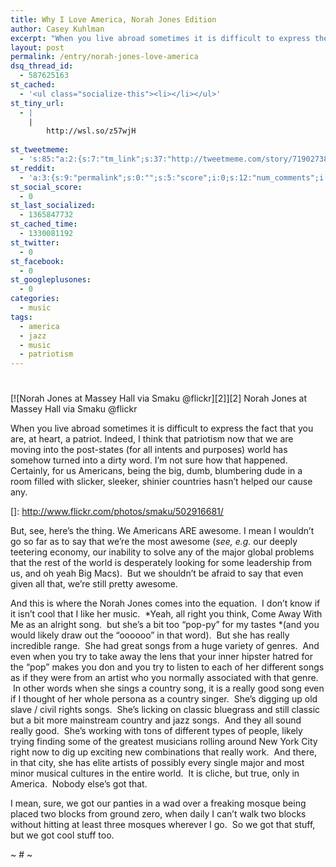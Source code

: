 ```yaml
---
title: Why I Love America, Norah Jones Edition
author: Casey Kuhlman
excerpt: "When you live abroad sometimes it is difficult to express the fact that you are, at heart, a patriot. Indeed, I think that patriotism now that we are moving into the post-states (for all intents and purposes) world has somehow turned into a dirty word. I'm not sure how that happened."
layout: post
permalink: /entry/norah-jones-love-america
dsq_thread_id:
  - 587625163
st_cached:
  - '<ul class="socialize-this"><li></li></ul>'
st_tiny_url:
  - |
    |
        http://wsl.so/z57wjH
        
st_tweetmeme:
  - 's:85:"a:2:{s:7:"tm_link";s:37:"http://tweetmeme.com/story/7190273800";s:9:"url_count";i:0;}";'
st_reddit:
  - 'a:3:{s:9:"permalink";s:0:"";s:5:"score";i:0;s:12:"num_comments";i:0;}'
st_social_score:
  - 0
st_last_socialized:
  - 1365847732
st_cached_time:
  - 1330081192
st_twitter:
  - 0
st_facebook:
  - 0
st_googleplusones:
  - 0
categories:
  - music
tags:
  - america
  - jazz
  - music
  - patriotism
---
```

# 

[![Norah Jones at Massey Hall via Smaku @flickr][2]][2]
Norah Jones at Massey Hall via Smaku @flickr

When you live abroad sometimes it is difficult to express the fact that you are, at heart, a patriot. Indeed, I think that patriotism now that we are moving into the post-states (for all intents and purposes) world has somehow turned into a dirty word. I’m not sure how that happened. Certainly, for us Americans, being the big, dumb, blumbering dude in a room filled with slicker, sleeker, shinier countries hasn’t helped our cause any.

 []: http://www.flickr.com/photos/smaku/502916681/

But, see, here’s the thing. We Americans ARE awesome. I mean I wouldn’t go so far as to say that we’re the most awesome (*see, e.g.* our deeply teetering economy, our inability to solve any of the major global problems that the rest of the world is desperately looking for some leadership from us, and oh yeah Big Macs).  But we shouldn’t be afraid to say that even given all that, we’re still pretty awesome.

And this is where the Norah Jones comes into the equation.  I don’t know if it isn’t cool that I like her music.  *Yeah, all right you think, Come Away With Me as an alright song.  but she’s a bit too “pop-py” for my tastes *(and you would likely draw out the “oooooo” in that word).  But she has really incredible range.  She had great songs from a huge variety of genres.  And even when you try to take away the lens that your inner hipster hatred for the “pop” makes you don and you try to listen to each of her different songs as if they were from an artist who you normally associated with that genre.  In other words when she sings a country song, it is a really good song even if I thought of her whole persona as a country singer.  She’s digging up old slave / civil rights songs.  She’s licking on classic bluegrass and still classic but a bit more mainstream country and jazz songs.  And they all sound really good.  She’s working with tons of different types of people, likely trying finding some of the greatest musicians rolling around New York City right now to dig up exciting new combinations that really work.  And there, in that city, she has elite artists of possibly every single major and most minor musical cultures in the entire world.  It is cliche, but true, only in America.  Nobody else’s got that.

I mean, sure, we got our panties in a wad over a freaking mosque being placed two blocks from ground zero, when daily I can’t walk two blocks without hitting at least three mosques wherever I go.  So we got that stuff, but we got cool stuff too.

~ # ~